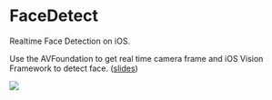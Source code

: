 # FaceDetect

Realtime Face Detection on iOS.

Use the AVFoundation to get real time camera frame and iOS Vision Framework to detect face. ([slides](https://docs.google.com/presentation/d/1AL7jTduSYZgmegX8DKMoio-DfU5-A5i-h7GKfsDb_DU/edit?usp=sharing))

<img src="https://github.com/s95s14236/FaceDetect/blob/master/faceDetection.gif?raw=true">
